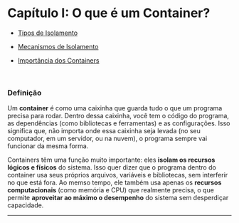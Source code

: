 # Capítulo I: O que é um Container?

   - [Tipos de Isolamento](#tipos-de-isolamento)
   - [Mecanismos de Isolamento](#mecanismos-de-isolamento)
   - [Importância dos Containers](#importância-dos-containers)

     <br>

### Definição

Um **container** é como uma caixinha que guarda tudo o que um programa precisa para rodar. Dentro dessa caixinha, você tem o código do programa, as dependências (como bibliotecas e ferramentas) e as configurações. Isso significa que, não importa onde essa caixinha seja levada (no seu computador, em um servidor, ou na nuvem), o programa sempre vai funcionar da mesma forma.

Containers têm uma função muito importante: eles **isolam os recursos lógicos e físicos** do sistema. Isso quer dizer que o programa dentro do container usa seus próprios arquivos, variáveis e bibliotecas, sem interferir no que está fora. Ao memso tempo, ele também usa apenas os **recursos computacionais** (como memória e CPU) que realmente precisa, o que permite **aproveitar ao máximo o desempenho** do sistema sem desperdiçar capacidade.

___
